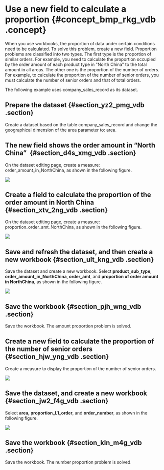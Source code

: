 # Use a new field to calculate a proportion {#concept_bmp_rkg_vdb .concept}

When you use workbooks, the proportion of data under certain conditions need to be calculated. To solve this problem, create a new field. Proportion problems are classified into two types. The first type is the proportion of similar orders. For example, you need to calculate the proportion occupied by the order amount of each product type in "North China" to the total amount in all areas. The other one is the proportion of the number of orders. For example, to calculate the proportion of the number of senior orders, you must calculate the number of senior orders and that of total orders.

The following example uses company\_sales\_record as its dataset.

## Prepare the dataset {#section_yz2_pmg_vdb .section}

Create a dataset based on the table company\_sales\_record and change the geographical dimension of the area parameter to: area.

## The new field shows the order amount in “North China”  {#section_d4s_xmg_vdb .section}

On the dataset editing page, create a measure: order\_amount\_in\_NorthChina, as shown in the following figure.

![](http://static-aliyun-doc.oss-cn-hangzhou.aliyuncs.com/assets/img/9194/15353600832031_en-US.jpg)

## Create a field to calculate the proportion of the order amount in North China {#section_xtv_2ng_vdb .section}

On the dataset editing page, create a measure: proportion\_order\_amt\_NorthChina, as shown in the following figure.

![](http://static-aliyun-doc.oss-cn-hangzhou.aliyuncs.com/assets/img/9194/15353600832032_en-US.jpg)

## Save and refresh the dataset, and then create a new workbook {#section_ult_kng_vdb .section}

Save the dataset and create a new workbook. Select **product\_sub\_type**, **order\_amount\_in\_NorthChina**, **order\_amt**, and **proportion of order amount in NorthChina**, as shown in the following figure.

![](http://static-aliyun-doc.oss-cn-hangzhou.aliyuncs.com/assets/img/9194/15353600832036_en-US.jpg)

## Save the workbook {#section_pjh_wng_vdb .section}

Save the workbook. The amount proportion problem is solved.

## Create a new field to calculate the proportion of the number of senior orders {#section_hjw_yng_vdb .section}

Create a measure to display the proportion of the number of senior orders.

![](http://static-aliyun-doc.oss-cn-hangzhou.aliyuncs.com/assets/img/9194/15353600832042_en-US.jpg)

## Save the dataset, and create a new workbook {#section_jw2_f4g_vdb .section}

Select **area**, **proportion\_L1\_order**, and **order\_number**, as shown in the following figure.

![](http://static-aliyun-doc.oss-cn-hangzhou.aliyuncs.com/assets/img/9194/15353600832043_en-US.jpg)

## Save the workbook {#section_kln_m4g_vdb .section}

Save the workbook. The number proportion problem is solved.

